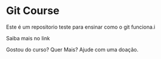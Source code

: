 # Git Course

Este é um repositorio teste para ensinar como o git funciona.i

Saiba mais no link

Gostou do curso? Quer Mais? Ajude com uma doação.
